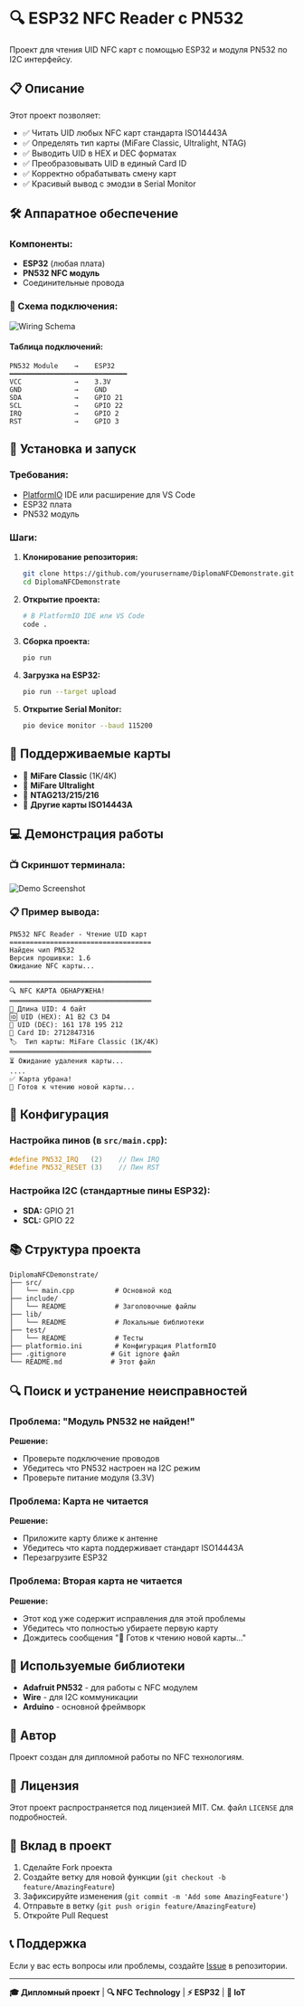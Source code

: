 # 🔍 ESP32 NFC Reader с PN532

Проект для чтения UID NFC карт с помощью ESP32 и модуля PN532 по I2C интерфейсу.

## 📋 Описание

Этот проект позволяет:
- ✅ Читать UID любых NFC карт стандарта ISO14443A
- ✅ Определять тип карты (MiFare Classic, Ultralight, NTAG)
- ✅ Выводить UID в HEX и DEC форматах
- ✅ Преобразовывать UID в единый Card ID
- ✅ Корректно обрабатывать смену карт
- ✅ Красивый вывод с эмодзи в Serial Monitor

## 🛠️ Аппаратное обеспечение

### Компоненты:
- **ESP32** (любая плата)
- **PN532 NFC модуль** 
- Соединительные провода

### 🔌 Схема подключения:

![Wiring Schema](schema.jpeg)

#### Таблица подключений:
```
PN532 Module    →    ESP32
━━━━━━━━━━━━━━━━━━━━━━━━━━━━━
VCC             →    3.3V
GND             →    GND
SDA             →    GPIO 21
SCL             →    GPIO 22
IRQ             →    GPIO 2
RST             →    GPIO 3
```

## 🚀 Установка и запуск

### Требования:
- [PlatformIO](https://platformio.org/) IDE или расширение для VS Code
- ESP32 плата
- PN532 модуль

### Шаги:

1. **Клонирование репозитория:**
   ```bash
   git clone https://github.com/yourusername/DiplomaNFCDemonstrate.git
   cd DiplomaNFCDemonstrate
   ```

2. **Открытие проекта:**
   ```bash
   # В PlatformIO IDE или VS Code
   code .
   ```

3. **Сборка проекта:**
   ```bash
   pio run
   ```

4. **Загрузка на ESP32:**
   ```bash
   pio run --target upload
   ```

5. **Открытие Serial Monitor:**
   ```bash
   pio device monitor --baud 115200
   ```

## 📱 Поддерживаемые карты

- 🎯 **MiFare Classic** (1K/4K)
- 🎯 **MiFare Ultralight**
- 🎯 **NTAG213/215/216**
- 🎯 **Другие карты ISO14443A**

## 💻 Демонстрация работы

### 📺 Скриншот терминала:
![Demo Screenshot](demo.png)

### 📋 Пример вывода:

```
PN532 NFC Reader - Чтение UID карт
===================================
Найден чип PN532
Версия прошивки: 1.6
Ожидание NFC карты...

═══════════════════════════════════
🔍 NFC КАРТА ОБНАРУЖЕНА!
═══════════════════════════════════
📱 Длина UID: 4 байт
🆔 UID (HEX): A1 B2 C3 D4
🔢 UID (DEC): 161 178 195 212
🎯 Card ID: 2712847316
🏷️  Тип карты: MiFare Classic (1K/4K)
═══════════════════════════════════
⏳ Ожидание удаления карты...
....
✅ Карта убрана!
🔄 Готов к чтению новой карты...
```

## 🔧 Конфигурация

### Настройка пинов (в `src/main.cpp`):
```cpp
#define PN532_IRQ   (2)    // Пин IRQ
#define PN532_RESET (3)    // Пин RST
```

### Настройка I2C (стандартные пины ESP32):
- **SDA:** GPIO 21
- **SCL:** GPIO 22

## 📚 Структура проекта

```
DiplomaNFCDemonstrate/
├── src/
│   └── main.cpp          # Основной код
├── include/
│   └── README            # Заголовочные файлы
├── lib/
│   └── README            # Локальные библиотеки
├── test/
│   └── README            # Тесты
├── platformio.ini        # Конфигурация PlatformIO
├── .gitignore           # Git ignore файл
└── README.md            # Этот файл
```

## 🔍 Поиск и устранение неисправностей

### Проблема: "Модуль PN532 не найден!"
**Решение:** 
- Проверьте подключение проводов
- Убедитесь что PN532 настроен на I2C режим
- Проверьте питание модуля (3.3V)

### Проблема: Карта не читается
**Решение:**
- Приложите карту ближе к антенне
- Убедитесь что карта поддерживает стандарт ISO14443A
- Перезагрузите ESP32

### Проблема: Вторая карта не читается
**Решение:**
- Этот код уже содержит исправления для этой проблемы
- Убедитесь что полностью убираете первую карту
- Дождитесь сообщения "🔄 Готов к чтению новой карты..."

## 📖 Используемые библиотеки

- **Adafruit PN532** - для работы с NFC модулем
- **Wire** - для I2C коммуникации
- **Arduino** - основной фреймворк

## 👤 Автор

Проект создан для дипломной работы по NFC технологиям.

## 📄 Лицензия

Этот проект распространяется под лицензией MIT. См. файл `LICENSE` для подробностей.

## 🤝 Вклад в проект

1. Сделайте Fork проекта
2. Создайте ветку для новой функции (`git checkout -b feature/AmazingFeature`)
3. Зафиксируйте изменения (`git commit -m 'Add some AmazingFeature'`)
4. Отправьте в ветку (`git push origin feature/AmazingFeature`)
5. Откройте Pull Request

## 📞 Поддержка

Если у вас есть вопросы или проблемы, создайте [Issue](https://github.com/yourusername/DiplomaNFCDemonstrate/issues) в репозитории.

---

**🎓 Дипломный проект** | **🔍 NFC Technology** | **⚡ ESP32** | **📡 IoT** 